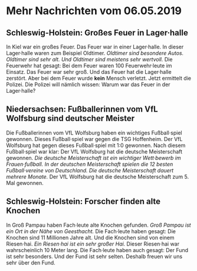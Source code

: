 # Mehr Nachrichten vom 06.05.2019


## Schleswig-Holstein: Großes Feuer in Lager·halle
In Kiel war ein großes Feuer. Das Feuer war in einer Lager·halle. In dieser Lager·halle waren zum Beispiel Oldtimer. 
*Oldtimer sind besondere Autos.* 
*Oldtimer sind sehr alt.* 
*Und Oldtimer sind meistens sehr wertvoll.* Die Feuerwehr hat gesagt: Bei dem Feuer waren 100 Feuerwehr·leute im Einsatz. Das Feuer war sehr groß. Und das Feuer hat die Lager·halle zerstört. Aber bei dem Feuer wurde **kein** Mensch verletzt. Jetzt ermittelt die Polizei. Die Polizei will nämlich wissen: Warum war das Feuer in der Lager·halle? 

## Niedersachsen: Fußballerinnen vom VfL Wolfsburg sind deutscher Meister
Die Fußballerinnen vom VfL Wolfsburg haben ein wichtiges Fußball·spiel gewonnen. Dieses Fußball·spiel war gegen die TSG Hoffenheim. Der VfL Wolfsburg hat gegen dieses Fußball·spiel mit 1:0 gewonnen. Nach diesem Fußball·spiel war klar: Der VfL Wolfsburg hat die deutsche Meisterschaft gewonnen. 
*Die deutsche Meisterschaft ist ein wichtiger Wett·bewerb im Frauen·fußball.* 
*In der deutschen Meisterschaft spielen die 12 besten Fußball·vereine von Deutschland.* 
*Die deutsche Meisterschaft dauert mehrere Monate.* Der VfL Wolfsburg hat die deutsche Meisterschaft zum 5. Mal gewonnen. 

## Schleswig-Holstein: Forscher finden alte Knochen
In Groß Pampau haben Fach·leute alte Knochen gefunden. 
*Groß Pampau ist ein Ort in der Nähe von Geesthacht.* Die Fach·leute haben gesagt: Die Knochen sind 11 Millionen Jahre alt. Und die Knochen sind von einem Riesen·hai. 
*Ein Riesen·hai ist ein sehr großer Hai.* Dieser Riesen·hai war wahrscheinlich 10 Meter lang. Die Fach·leute haben auch gesagt: Der Fund ist sehr besonders. Und der Fund ist sehr selten. Deshalb freuen wir uns sehr über den Fund. 
